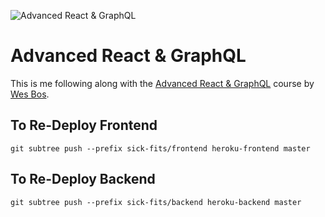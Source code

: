 ![Advanced React & GraphQL](https://advancedreact.com/images/ARG/arg-facebook-share.png)

# Advanced React & GraphQL

This is me following along with the [Advanced React & GraphQL](https://AdvancedReact.com) course by [Wes Bos](https://WesBos.com/).

## To Re-Deploy Frontend

`git subtree push --prefix sick-fits/frontend heroku-frontend master`

## To Re-Deploy Backend

`git subtree push --prefix sick-fits/backend heroku-backend master`
